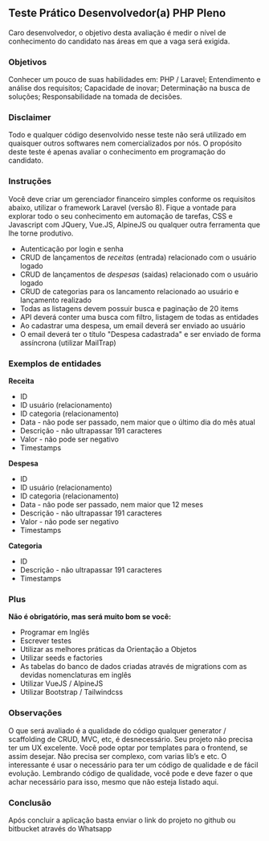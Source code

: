 ## Teste Prático Desenvolvedor(a) PHP Pleno

Caro desenvolvedor, o objetivo desta avaliação é medir o nível de conhecimento do candidato nas áreas em que a vaga será exigida.

### Objetivos
Conhecer um pouco de suas habilidades em: PHP / Laravel;
Entendimento e análise dos requisitos;
Capacidade de inovar;
Determinação na busca de soluções;
Responsabilidade na tomada de decisões.

### Disclaimer
Todo e qualquer código desenvolvido nesse teste não será utilizado em quaisquer outros softwares nem comercializados por nós.
O propósito deste teste é apenas avaliar o conhecimento em programação do candidato.

### Instruções
Você deve criar um gerenciador financeiro simples conforme os requisitos abaixo, utilizar o framework Laravel (versão 8). Fique a vontade para explorar todo o seu conhecimento em automação de tarefas, CSS e Javascript com JQuery, Vue.JS, AlpineJS ou qualquer outra ferramenta que lhe torne produtivo.

- Autenticação por login e senha
- CRUD de lançamentos de *receitas* (entrada) relacionado com o usuário logado
- CRUD de lançamentos de *despesas* (saidas) relacionado com o usuário logado
- CRUD de categorias para os lancamento relacionado ao usuário e lançamento realizado
- Todas as listagens devem possuir busca e paginação de 20 items
- API deverá conter uma busca com filtro, listagem de todas as entidades
- Ao cadastrar uma despesa, um email deverá ser enviado ao usuário
- O email deverá ter o título "Despesa cadastrada" e ser enviado de forma assíncrona (utilizar MailTrap)

### Exemplos de entidades
**Receita**
- ID
- ID usuário (relacionamento)
- ID categoria (relacionamento)
- Data - não pode ser passado, nem maior que o último dia do mês atual
- Descrição - não ultrapassar 191 caracteres
- Valor - não pode ser negativo
- Timestamps

**Despesa**
- ID
- ID usuário (relacionamento)
- ID categoria (relacionamento)
- Data - não pode ser passado, nem maior que 12 meses
- Descrição - não ultrapassar 191 caracteres
- Valor - não pode ser negativo
- Timestamps

**Categoria**
- ID
- Descrição - não ultrapassar 191 caracteres
- Timestamps

### Plus
 **Não é obrigatório, mas será muito bom se você:**
- Programar em Inglês
- Escrever testes
- Utilizar as melhores práticas da Orientação a Objetos
- Utilizar seeds e factories
- As tabelas do banco de dados criadas através de migrations com as devidas nomenclaturas em inglês
- Utilizar VueJS / AlpineJS 
- Utilizar Bootstrap / Tailwindcss

### Observações
O que será avaliado é a qualidade do código qualquer generator / scaffolding de CRUD, MVC, etc, é desnecessário.
Seu projeto não precisa ter um UX excelente. Você pode optar por templates para o frontend, se assim desejar.
Não precisa ser complexo, com varias lib’s e etc. O interessante é usar o necessário para ter um código de qualidade e de fácil evolução.
Lembrando código de qualidade, você pode e deve fazer o que achar necessário para isso, mesmo que não esteja listado aqui.

### Conclusão
Após concluir a aplicação basta enviar o link do projeto no github ou bitbucket através do Whatsapp
